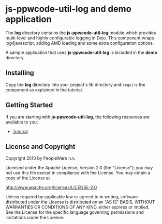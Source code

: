 # js-ppwcode-util-log and demo application

The **log** directory contains the **js-ppwcode-util-log** module which provides multi-level and highly configurable logging in Dojo.
This component wraps log4javascript, adding AMD loading and some extra configuration options.

A sample application that uses **js-ppwcode-util-log** is included in the **demo** directory.

## Installing

Copy the **log** directory into your project's lib directory and ```require``` the component as explained in the tutorial.

## Getting Started

If you are starting with **js-ppwcode-util-log**, the following resources are available to you:

* [Tutorial][]

## License and Copyright

Copyright 2013 by PeopleWare n.v.

Licensed under the Apache License, Version 2.0 (the "License");
you may not use this file except in compliance with the License.
You may obtain a copy of the License at

http://www.apache.org/licenses/LICENSE-2.0

Unless required by applicable law or agreed to in writing, software
distributed under the License is distributed on an "AS IS" BASIS,
WITHOUT WARRANTIES OR CONDITIONS OF ANY KIND, either express or implied.
See the License for the specific language governing permissions and
limitations under the License.

[Tutorial]: http://www.peopleware.be/blog/
